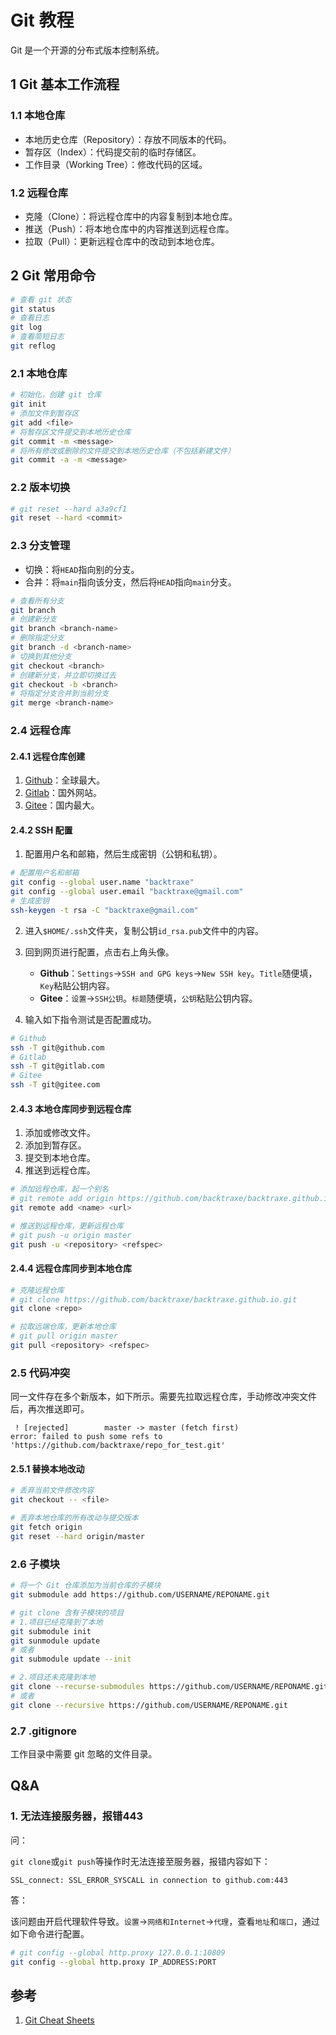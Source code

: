 # Git 教程


Git 是一个开源的分布式版本控制系统。

<!--more-->

## 1 Git 基本工作流程

### 1.1 本地仓库

- 本地历史仓库（Repository）：存放不同版本的代码。
- 暂存区（Index）：代码提交前的临时存储区。
- 工作目录（Working Tree）：修改代码的区域。

### 1.2 远程仓库

- 克隆（Clone）：将远程仓库中的内容复制到本地仓库。
- 推送（Push）：将本地仓库中的内容推送到远程仓库。
- 拉取（Pull）：更新远程仓库中的改动到本地仓库。

## 2 Git 常用命令

```bash
# 查看 git 状态
git status
# 查看日志
git log
# 查看简短日志
git reflog
```

### 2.1 本地仓库

```bash
# 初始化，创建 git 仓库
git init
# 添加文件到暂存区
git add <file>
# 将暂存区文件提交到本地历史仓库
git commit -m <message>
# 将所有修改或删除的文件提交到本地历史仓库（不包括新建文件）
git commit -a -m <message>
```

### 2.2 版本切换

```bash
# git reset --hard a3a9cf1
git reset --hard <commit>
```

### 2.3 分支管理

- 切换：将`HEAD`指向别的分支。
- 合并：将`main`指向该分支，然后将`HEAD`指向`main`分支。

```bash
# 查看所有分支
git branch
# 创建新分支
git branch <branch-name>
# 删除指定分支
git branch -d <branch-name>
# 切换到其他分支
git checkout <branch>
# 创建新分支，并立即切换过去
git checkout -b <branch>
# 将指定分支合并到当前分支
git merge <branch-name>
```

### 2.4 远程仓库

#### 2.4.1 远程仓库创建

1. [Github](https://github.com/)：全球最大。
2. [Gitlab](https://about.gitlab.com/)：国外网站。
3. [Gitee](https://gitee.com/)：国内最大。

#### 2.4.2 SSH 配置

1. 配置用户名和邮箱，然后生成密钥（公钥和私钥）。

```bash
# 配置用户名和邮箱
git config --global user.name "backtraxe"
git config --global user.email "backtraxe@gmail.com"
# 生成密钥
ssh-keygen -t rsa -C "backtraxe@gmail.com"
```

2. 进入`$HOME/.ssh`文件夹，复制公钥`id_rsa.pub`文件中的内容。

3. 回到网页进行配置，点击右上角头像。

    - **Github**：`Settings`->`SSH and GPG keys`->`New SSH key`。`Title`随便填，`Key`粘贴公钥内容。
    - **Gitee**：`设置`->`SSH公钥`。`标题`随便填，`公钥`粘贴公钥内容。

4. 输入如下指令测试是否配置成功。

```bash
# Github
ssh -T git@github.com
# Gitlab
ssh -T git@gitlab.com
# Gitee
ssh -T git@gitee.com
```

#### 2.4.3 本地仓库同步到远程仓库

1. 添加或修改文件。
2. 添加到暂存区。
3. 提交到本地仓库。
4. 推送到远程仓库。

```bash
# 添加远程仓库，起一个别名
# git remote add origin https://github.com/backtraxe/backtraxe.github.io.git
git remote add <name> <url>

# 推送到远程仓库，更新远程仓库
# git push -u origin master
git push -u <repository> <refspec>
```

#### 2.4.4 远程仓库同步到本地仓库

```bash
# 克隆远程仓库
# git clone https://github.com/backtraxe/backtraxe.github.io.git
git clone <repo>

# 拉取远端仓库，更新本地仓库
# git pull origin master
git pull <repository> <refspec>
```

### 2.5 代码冲突

同一文件存在多个新版本，如下所示。需要先拉取远程仓库，手动修改冲突文件后，再次推送即可。

```text
 ! [rejected]        master -> master (fetch first)
error: failed to push some refs to 'https://github.com/backtraxe/repo_for_test.git'
```

#### 2.5.1 替换本地改动

```bash
# 丢弃当前文件修改内容
git checkout -- <file>

# 丢弃本地仓库的所有改动与提交版本
git fetch origin
git reset --hard origin/master
```

### 2.6 子模块

```bash
# 将一个 Git 仓库添加为当前仓库的子模块
git submodule add https://github.com/USERNAME/REPONAME.git

# git clone 含有子模块的项目
# 1.项目已经克隆到了本地
git submodule init
git sunmodule update
# 或者
git submodule update --init

# 2.项目还未克隆到本地
git clone --recurse-submodules https://github.com/USERNAME/REPONAME.git
# 或者
git clone --recursive https://github.com/USERNAME/REPONAME.git
```

### 2.7 .gitignore

工作目录中需要 git 忽略的文件目录。

## Q&A

### 1. 无法连接服务器，报错443

问：

`git clone`或`git push`等操作时无法连接至服务器，报错内容如下：

```text
SSL_connect: SSL_ERROR_SYSCALL in connection to github.com:443
```

答：

该问题由开启代理软件导致。`设置`->`网络和Internet`->`代理`，查看`地址`和`端口`，通过如下命令进行配置。

```bash
# git config --global http.proxy 127.0.0.1:10809
git config --global http.proxy IP_ADDRESS:PORT
```

## 参考

1. [Git Cheat Sheets](https://training.github.com/)

